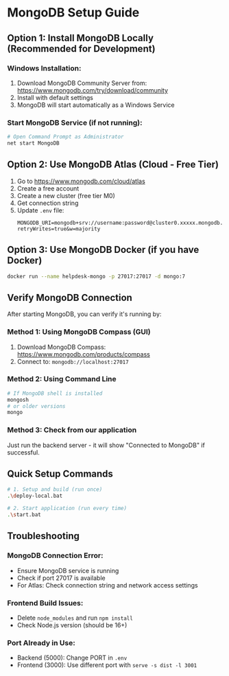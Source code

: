 # MongoDB Setup Guide

## Option 1: Install MongoDB Locally (Recommended for Development)

### Windows Installation:
1. Download MongoDB Community Server from: https://www.mongodb.com/try/download/community
2. Install with default settings
3. MongoDB will start automatically as a Windows Service

### Start MongoDB Service (if not running):
```bash
# Open Command Prompt as Administrator
net start MongoDB
```

## Option 2: Use MongoDB Atlas (Cloud - Free Tier)

1. Go to https://www.mongodb.com/cloud/atlas
2. Create a free account
3. Create a new cluster (free tier M0)
4. Get connection string
5. Update `.env` file:
   ```
   MONGODB_URI=mongodb+srv://username:password@cluster0.xxxxx.mongodb.net/helpdesk_mini?retryWrites=true&w=majority
   ```

## Option 3: Use MongoDB Docker (if you have Docker)

```bash
docker run --name helpdesk-mongo -p 27017:27017 -d mongo:7
```

## Verify MongoDB Connection

After starting MongoDB, you can verify it's running by:

### Method 1: Using MongoDB Compass (GUI)
1. Download MongoDB Compass: https://www.mongodb.com/products/compass
2. Connect to: `mongodb://localhost:27017`

### Method 2: Using Command Line
```bash
# If MongoDB shell is installed
mongosh
# or older versions
mongo
```

### Method 3: Check from our application
Just run the backend server - it will show "Connected to MongoDB" if successful.

## Quick Setup Commands

```bash
# 1. Setup and build (run once)
.\deploy-local.bat

# 2. Start application (run every time)
.\start.bat
```

## Troubleshooting

### MongoDB Connection Error:
- Ensure MongoDB service is running
- Check if port 27017 is available
- For Atlas: Check connection string and network access settings

### Frontend Build Issues:
- Delete `node_modules` and run `npm install`
- Check Node.js version (should be 16+)

### Port Already in Use:
- Backend (5000): Change PORT in `.env`
- Frontend (3000): Use different port with `serve -s dist -l 3001`